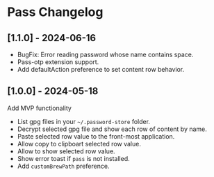 # Pass Changelog

## [1.1.0] - 2024-06-16

- BugFix: Error reading password whose name contains space.
- Pass-otp extension support.
- Add defaultAction preference to set content row behavior.

## [1.0.0] - 2024-05-18

Add MVP functionality

- List gpg files in your `~/.password-store` folder.
- Decrypt selected gpg file and show each row of content by name.
- Paste selected row value to the front-most application.
- Allow copy to clipboart selected row value.
- Allow to show selected row value.
- Show error toast if `pass` is not installed.
- Add `customBrewPath` preference.
